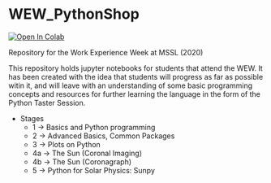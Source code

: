 # WEW_PythonShop

[![Open In Colab](https://colab.research.google.com/assets/colab-badge.svg)](https://colab.research.google.com/notebooks/intro.ipynb#recent=true)

Repository for the Work Experience Week at MSSL (2020)

This repository holds jupyter notebooks for students that attend the WEW. It has been created with the idea that students will progress as far as possible witin it, and will leave with an understanding of some basic programming concepts and resources for further learning the language in the form of the Python Taster Session. 

- Stages 
  - 1 -> Basics and Python programming
  - 2 -> Advanced Basics, Common Packages
  - 3 -> Plots on Python
  - 4a -> The Sun (Coronal Imaging)
  - 4b -> The Sun (Coronagraph)
  - 5 -> Python for Solar Physics: Sunpy

  
 


